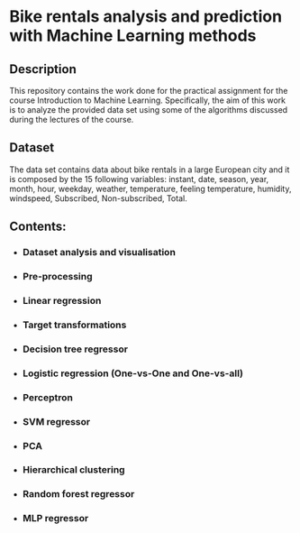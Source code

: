 # Bike rentals analysis and prediction with Machine Learning methods


## Description 
This repository contains the work done for the practical assignment for the course Introduction to Machine Learning. Specifically, the aim of this work is to analyze the provided data set using some of the algorithms discussed during the lectures of the course. 



## Dataset 
The data set contains data about bike rentals in a large European city and it is composed by the 15 following variables: instant, date, season, year, month, hour, weekday, weather, temperature, feeling temperature, humidity, windspeed, Subscribed, Non-subscribed, Total. 

## Contents: 
- ### Dataset analysis and visualisation
- ### Pre-processing
- ### Linear regression
- ### Target transformations
- ### Decision tree regressor
- ### Logistic regression (One-vs-One and One-vs-all)
- ### Perceptron
- ### SVM regressor
- ### PCA
- ### Hierarchical clustering
- ### Random forest regressor
- ### MLP regressor
